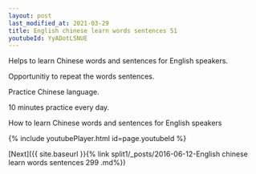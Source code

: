 ```yaml
---
layout: post
last_modified_at: 2021-03-29
title: English chinese learn words sentences 51 
youtubeId: YyADotLSNUE
---
```

 
 
Helps to learn Chinese words and sentences for English speakers.

Opportunitiy to repeat the words sentences. 

Practice Chinese language. 
 
10 minutes practice every day. 
 
How to learn Chinese words and sentences for English speakers 
 
{% include youtubePlayer.html id=page.youtubeId %}
 
 
[Next]({{ site.baseurl }}{% link  split1/_posts/2016-06-12-English chinese learn words sentences 299 .md%})
 
